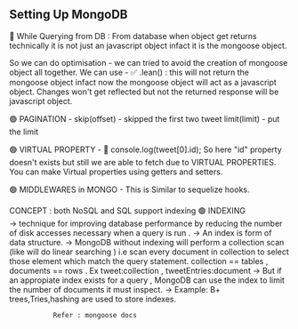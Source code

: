 ## Setting Up MongoDB

🔴 While Querying from DB :
From database when object get returns technically it is not just an javascript object infact it is the mongoose object.

So we can do optimisation - we can tried to avoid the creation of mongoose object all together. We can use -
✅ .lean() : this will not return the mongoose object infact now the mongoose object will act as a javascript object. Changes won't get reflected but not the returned response will be javascript object.

🟢 PAGINATION -
skip(offset) - skipped the first two tweet
limit(limit) - put the limit

🟢 VIRTUAL PROPERTY -
📓 console.log(tweet[0].id); So here "id" property doesn't exists but still we are able to fetch due to VIRTUAL PROPERTIES.
You can make Virtual properties using getters and setters.

🟢 MIDDLEWARES in MONGO -
This is Similar to sequelize hooks.

CONCEPT : both NoSQL and SQL support indexing
🟢 INDEXING  
 -> technique for improving database performance by reducing the number of disk accesses necessary when a query is run .
-> An index is form of data structure.
-> MongoDB without indexing will perform a collection scan (like will do linear searching ) i.e scan every document in collection to select those element which match the query statement. collection == tables , documents == rows . Ex tweet:collection , tweetEntries:document
-> But if an appropiate index exists for a query , MongoDB can use the index to limit the number of documents it must inspect.
-> Example: B+ trees,Tries,hashing are used to store indexes.

               Refer : mongoose docs
